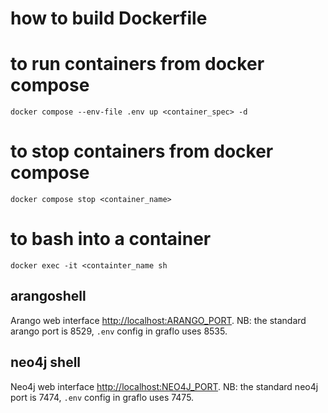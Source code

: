 # how to build Dockerfile

# to run containers from docker compose

```shell
docker compose --env-file .env up <container_spec> -d
```

# to stop containers from docker compose

```shell
docker compose stop <container_name> 
```

# to bash into a container

```shell
docker exec -it <containter_name sh
```


## arangoshell

Arango web interface [http://localhost:ARANGO_PORT](http://localhost:8535). NB: the standard arango port is 8529, `.env` config in graflo uses 8535.


## neo4j shell

Neo4j web interface [http://localhost:NEO4J_PORT](http://localhost:7475). NB: the standard neo4j port is 7474, `.env` config in graflo uses 7475.
